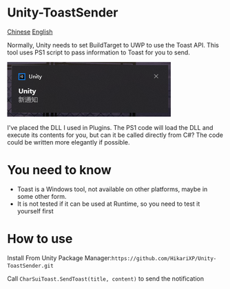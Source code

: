 # Unity-ToastSender
[Chinese](README.md)
[English](README-EN.md)

Normally, Unity needs to set BuildTarget to UWP to use the Toast API. This tool uses PS1 script to pass information to Toast for you to send.

![](./ReadmeResources~/image-20240417102105225.png)


I've placed the DLL I used in Plugins. The PS1 code will load the DLL and execute its contents for you, but can it be called directly from C#? The code could be written more elegantly if possible.

# You need to know

* Toast is a Windows tool, not available on other platforms, maybe in some other form.
* It is not tested if it can be used at Runtime, so you need to test it yourself first

# How to use

Install From Unity Package Manager:`https://github.com/HikariXP/Unity-ToastSender.git`

Call `CharSuiToast.SendToast(title, content)` to send the notification
